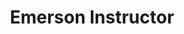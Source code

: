 ---
name: "Dominic Olson"
group: "member"
title: "Emerson Instructor"
secondary: "Curriculum Developer"
pronouns: "he/him"
img: "dolson.jpg"
graduating_year: 2024
---